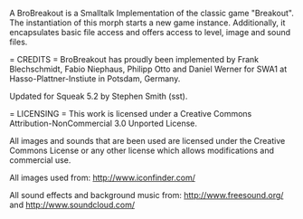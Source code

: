 A BroBreakout is a Smalltalk Implementation of the classic game "Breakout". The instantiation of this morph starts a new game instance.
Additionally, it encapsulates basic file access and offers access to level, image and sound files.


= CREDITS =
BroBreakout has proudly been implemented by Frank Blechschmidt, Fabio Niephaus, Philipp Otto and Daniel Werner for SWA1 at Hasso-Plattner-Instiute in Potsdam, Germany.

Updated for Squeak 5.2 by Stephen Smith (sst).

= LICENSING =
This work is licensed under a Creative Commons Attribution-NonCommercial 3.0 Unported License.

All images and sounds that are been used are licensed under the Creative Commons License or any other license which allows modifications and commercial use.

All images used from:
http://www.iconfinder.com/

All sound effects and background music from:
http://www.freesound.org/ and http://www.soundcloud.com/
